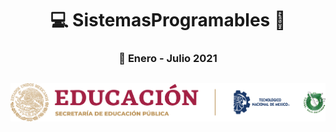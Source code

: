 # <div align="center">:computer: SistemasProgramables :school_satchel:
### <div align="center">:calendar: Enero - Julio 2021 
![con titulo](img/liston.png "Logo tec") 
---
